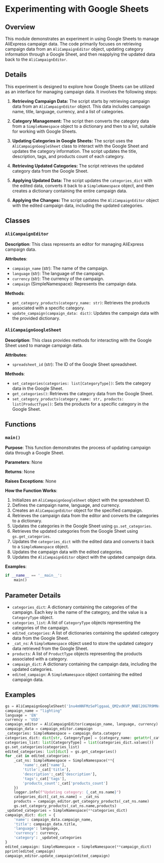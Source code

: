 # Experimenting with Google Sheets
## Overview

This module demonstrates an experiment in using Google Sheets to manage AliExpress campaign data. The code primarily focuses on retrieving campaign data from an `AliCampaignEditor` object, updating category information through a Google Sheet, and then reapplying the updated data back to the `AliCampaignEditor`.

## Details
This experiment is designed to explore how Google Sheets can be utilized as an interface for managing campaign data. It involves the following steps:

1. **Retrieving Campaign Data:** The script starts by retrieving campaign data from an `AliCampaignEditor` object. This data includes campaign name, title, language, currency, and a list of categories.

2. **Category Management:** The script then converts the category data from a `SimpleNamespace` object to a dictionary and then to a list, suitable for working with Google Sheets.

3. **Updating Categories in Google Sheets:** The script uses the `AliCampaignGoogleSheet` class to interact with the Google Sheet and updates the category information. The script updates the title, description, tags, and products count of each category.

4. **Retrieving Updated Categories:** The script retrieves the updated category data from the Google Sheet.

5. **Applying Updated Data:** The script updates the `categories_dict` with the edited data, converts it back to a `SimpleNamespace` object, and then creates a dictionary containing the entire campaign data.

6. **Applying the Changes:** The script updates the `AliCampaignEditor` object with the edited campaign data, including the updated categories.

## Classes

### `AliCampaignEditor`

**Description**: This class represents an editor for managing AliExpress campaign data.

**Attributes**:
- `campaign_name` (str): The name of the campaign.
- `language` (str): The language of the campaign.
- `currency` (str): The currency of the campaign.
- `campaign` (SimpleNamespace): Represents the campaign data.

**Methods**:
- `get_category_products(category_name: str)`: Retrieves the products associated with a specific category.
- `update_campaign(campaign_data: dict)`: Updates the campaign data with the provided dictionary.

### `AliCampaignGoogleSheet`

**Description**: This class provides methods for interacting with the Google Sheet used to manage campaign data.

**Attributes**:
- `spreadsheet_id` (str): The ID of the Google Sheet spreadsheet.

**Methods**:
- `set_categories(categories: list[CategoryType])`: Sets the category data in the Google Sheet.
- `get_categories()`: Retrieves the category data from the Google Sheet.
- `set_category_products(category_name: str, products: list[ProductType])`: Sets the products for a specific category in the Google Sheet.


## Functions

### `main()`

**Purpose**: This function demonstrates the process of updating campaign data through a Google Sheet.

**Parameters**: None

**Returns**: None

**Raises Exceptions**: None

**How the Function Works**:
1. Initializes an `AliCampaignGoogleSheet` object with the spreadsheet ID.
2. Defines the campaign name, language, and currency.
3. Creates an `AliCampaignEditor` object for the specified campaign.
4. Retrieves the campaign data from the editor and converts the categories to a dictionary.
5. Updates the categories in the Google Sheet using `gs.set_categories`.
6. Retrieves the updated categories from the Google Sheet using `gs.get_categories`.
7. Updates the `categories_dict` with the edited data and converts it back to a `SimpleNamespace` object.
8. Updates the campaign data with the edited categories.
9. Updates the `AliCampaignEditor` object with the updated campaign data.

**Examples**:

```python
if __name__ == '__main__':
    main()
```

## Parameter Details

- `categories_dict`: A dictionary containing the categories of the campaign. Each key is the name of the category, and the value is a `CategoryType` object.
- `categories_list`: A list of `CategoryType` objects representing the categories of the campaign.
- `edited_categories`: A list of dictionaries containing the updated category data from the Google Sheet.
- `_cat_ns`: A `SimpleNamespace` object used to store the updated category data retrieved from the Google Sheet.
- `products`: A list of `ProductType` objects representing the products associated with a category.
- `campaign_dict`: A dictionary containing the campaign data, including the updated categories.
- `edited_campaign`: A `SimpleNamespace` object containing the edited campaign data.

## Examples
```python
gs = AliCampaignGoogleSheet('1nu4mNNFMzSePlggaaL_QM2vdKVP_NNBl2OG7R9MNrs0')
campaign_name = "lighting"
language = 'EN'
currency = 'USD'
campaign_editor = AliCampaignEditor(campaign_name, language, currency)
campaign_data = campaign_editor.campaign
_categories: SimpleNamespace = campaign_data.category
categories_dict: dict[str, CategoryType] = {category_name: getattr(_categories, category_name) for category_name in vars(_categories)}
categories_list: list[CategoryType] = list(categories_dict.values())
gs.set_categories(categories_list)
edited_categories: list[dict] = gs.get_categories()
for _cat in edited_categories:
    _cat_ns: SimpleNamespace = SimpleNamespace(**{
        'name':_cat['name'],
        'title':_cat['title'],
        'description':_cat['description'],
        'tags':_cat['tags'],
        'products_count':_cat['products_count']
    })
    logger.info(f"Updating category: {_cat_ns.name}")
    categories_dict[_cat_ns.name] = _cat_ns
    products = campaign_editor.get_category_products(_cat_ns.name)
    gs.set_category_products(_cat_ns.name,products)
_updated_categories = SimpleNamespace(**categories_dict)
campaign_dict: dict = {
    'name': campaign_data.campaign_name,
    'title': campaign_data.title,
    'language': language,
    'currency': currency,
    'category': _updated_categories
}
edited_campaign: SimpleNamespace = SimpleNamespace(**campaign_dict)
pprint(edited_campaign)
campaign_editor.update_campaign(edited_campaign)
```